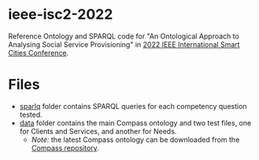 # ieee-isc2-2022

Reference Ontology and SPARQL code for "An Ontological Approach to Analysing Social Service Provisioning" in [2022 IEEE International Smart Cities Conference](https://attend.ieee.org/isc2-2022/).


# Files
- [sparlq](sparql) folder contains SPARQL queries for each competency question tested.
- [data](data) folder contains the main Compass ontology and two test files, one for Clients and Services, and another for Needs.
  - _Note:_ the latest Compass ontology can be downloaded from the [Compass repository](https://github.com/csse-uoft/compass-ontology).
